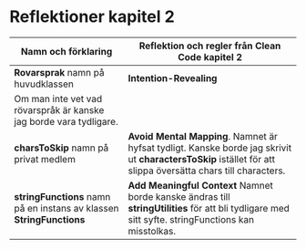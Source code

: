 # Reflektioner kapitel 2
|Namn och förklaring|Reflektion och regler från Clean Code kapitel 2|
|-------------------|-------------------------------------|
|**Rovarsprak** namn på huvudklassen|**Intention-Revealing**
Om man inte vet vad rövarspråk är kanske jag borde vara tydligare.|
|**charsToSkip** namn på privat medlem|**Avoid Mental Mapping**. Namnet är hyfsat tydligt. Kanske borde jag skrivit ut **charactersToSkip** istället för att slippa översätta chars till characters.|
|**stringFunctions** namn på en instans av klassen **StringFunctions**|**Add Meaningful Context** Namnet borde kanske ändras till **stringUtilities** för att bli tydligare med sitt syfte. stringFunctions kan misstolkas.|

